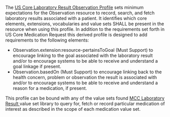 The [US Core Laboratory Result Observation Profile](http://hl7.org/fhir/us/core/STU6.1/StructureDefinition/us-core-observation-lab) sets minimum expectations for the Observation resource to record, search, and fetch laboratory results associated with a patient. It identifies which core elements, extensions, vocabularies and value sets SHALL be present in the resource when using this profile. In addition to the requirements set forth in US Core Medication Request this derived profile is designed to add requirements to the following elements:

* Observation.extension:resource-pertainsToGoal (Must Support) to encourage linking to the goal associated with the laboratory result and/or to encourage systems to be able to receive and understand a goal linkage if present.
* Observation.basedOn (Must Support) to encourage linking back to the health concern, problem or observation the result is associated with and/or to encourage systems to be able to receive and understand a reason for a medication, if present.



This profile can be bound with any of the value sets found [MCC Laboratory Result ](mcc_laboratory_result_value_sets.html) value set library to query for, fetch or record particular medication of interest as described in the scope of each medication value set.
